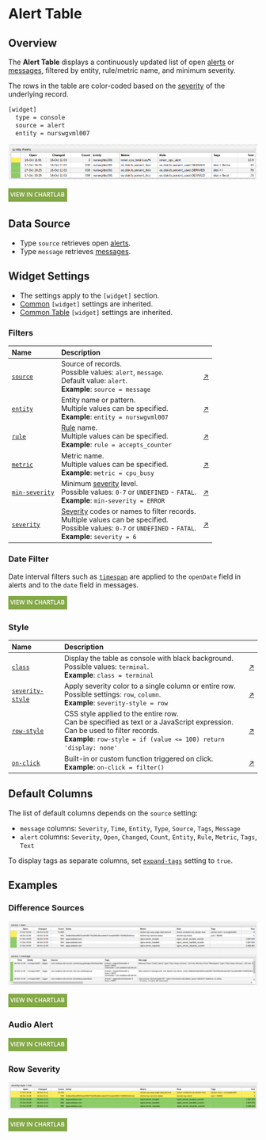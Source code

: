 # Alert Table

## Overview

The **Alert Table** displays a continuously updated list of open [alerts](https://axibase.com/docs/atsd/rule-engine/#open-alerts) or [messages](https://axibase.com/docs/atsd/schema.html#messages), filtered by entity, rule/metric name, and minimum severity.

The rows in the table are color-coded based on the [severity](https://axibase.com/docs/atsd/shared/severity.html) of the underlying record.

```ls
[widget]
  type = console
  source = alert
  entity = nurswgvml007
```

![](./images/alert-console-title-2.png)

[![](../../images/button.png)](https://apps.axibase.com/chartlab/19350c57)

## Data Source

* Type `source` retrieves open [alerts](https://axibase.com/docs/atsd/api/data/alerts/query.html).
* Type `message` retrieves [messages](https://axibase.com/docs/atsd/api/data/messages/query.html).

## Widget Settings

* The settings apply to the `[widget]` section.
* [Common](../shared/README.md#widget-settings) `[widget]` settings are inherited.
* [Common Table](../shared-table/README.md#widget-settings) `[widget]` settings are inherited.

### Filters

Name | Description | &nbsp;
:--|:--|:--
<a name="source"></a>[`source`](#source)| Source of records.<br>Possible values: `alert`, `message`.<br>Default value: `alert`.<br>**Example**: `source = message` | [↗](https://apps.axibase.com/chartlab/1461fbb6)
<a name="entity"></a>[`entity`](#entity)| Entity name or pattern.<br>Multiple values can be specified.<br>**Example**: `entity = nurswgvml007`| [↗](https://apps.axibase.com/chartlab/d9a3d42b/4/)
<a name="rule"></a>[`rule`](#rule)| [Rule](https://axibase.com/docs/atsd/rule-engine/) name.<br>Multiple values can be specified.<br>**Example**: `rule = accepts_counter` | [↗](https://apps.axibase.com/chartlab/d9a3d42b/4/)
<a name="metric"></a>[`metric`](#metric)| Metric name.<br>Multiple values can be specified.<br>**Example**: `metric = cpu_busy`| [↗](https://apps.axibase.com/chartlab/d9a3d42b/4/)
<a name="min-severity"></a>[`min-severity`](#min-severity)| Minimum [severity](https://axibase.com/docs/atsd/shared/severity.html) level.<br>Possible values: `0-7` or `UNDEFINED` - `FATAL`.<br>**Example**: `min-severity = ERROR`| [↗](https://apps.axibase.com/chartlab/d9a3d42b/3/)
<a name="severity"></a>[`severity`](#severity)| [Severity](https://axibase.com/docs/atsd/shared/severity.html) codes or names to filter records.<br>Multiple values can be specified.<br>Possible values: `0-7` or `UNDEFINED` - `FATAL`.<br>**Example**: `severity = 6`| [↗](https://apps.axibase.com/chartlab/d9a3d42b/3/)

### Date Filter

Date interval filters such as [`timespan`](../shared/README.md#timespan) are applied to the `openDate` field in alerts and to the `date` field in messages.

[![](../../images/button.png)](https://apps.axibase.com/chartlab/d9a3d42b/4/)

### Style

Name | Description | &nbsp;
:--|:--|:--
<a name="class"></a>[`class`](#class)| Display the table as console with black background.<br>Possible values: `terminal`.<br>**Example**: `class = terminal`| [↗](https://apps.axibase.com/chartlab/5d8cb5ad)
<a name="severity-style"></a>[`severity-style`](#severity-style)| Apply severity color to a single column or entire row.<br>Possible settings: `row`, `column`.<br>**Example**: `severity-style = row`| [↗](https://apps.axibase.com/chartlab/71113dee)
<a name="row-style"></a>[`row-style`](#row-style)| CSS style applied to the entire row.<br>Can be specified as text or a JavaScript expression.<br>Can be used to filter records.<br>**Example**: `row-style = if (value <= 100) return 'display: none'` | [↗](https://apps.axibase.com/chartlab/470ea887)
<a name="on-click"></a>[`on-click`](#on-click)| Built-in or custom function triggered on click.<br>**Example**: `on-click = filter()`| [↗](https://apps.axibase.com/chartlab/f7d929c9)

## Default Columns

The list of default columns depends on the `source` setting:

* `message` columns: `Severity`, `Time`, `Entity`, `Type`, `Source`, `Tags`, `Message`
* `alert` columns: `Severity`, `Open`, `Changed`, `Count`, `Entity`, `Rule`, `Metric`, `Tags`, `Text`

To display tags as separate columns, set [`expand-tags`](../shared-table/README.md#expand-tags) setting to `true`.

## Examples

### Difference Sources

![](./images/source-configuration-1.png)

[![](../../images/button.png)](https://apps.axibase.com/chartlab/33131632)

### Audio Alert

[![](../../images/button.png)](https://apps.axibase.com/chartlab/e69d9589)

### Row Severity

![](./images/severity-style-row-1.png)

[![](../../images/button.png)](https://apps.axibase.com/chartlab/63840538)